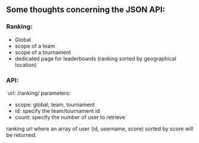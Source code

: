 ## Some thoughts concerning the JSON API:

### Ranking:

* Global
* scope of a team
* scope of a tournament
* dedicated page for leaderboards (ranking sorted by geographical location)

### API:

`url: /ranking/
parameters: 
* scope: global, team, tournament
* id: specify the team/tournament id
* count: specify the number of user to retrieve`

ranking url where an array of user (id, username, score) sorted by score will be returned.
